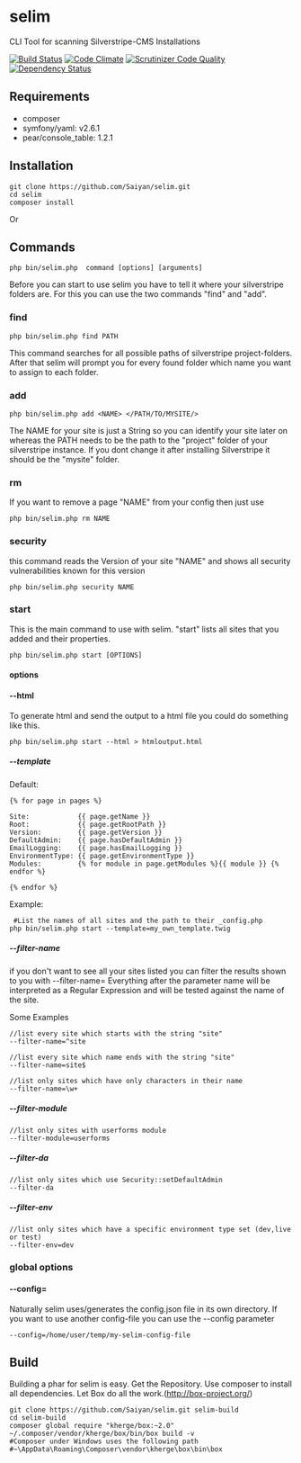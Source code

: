 selim
=====
CLI Tool for scanning Silverstripe-CMS Installations

[![Build Status](https://travis-ci.org/Saiyan/selim.svg?branch=master)](https://travis-ci.org/Saiyan/selim)
[![Code Climate](https://codeclimate.com/github/Saiyan/selim/badges/gpa.svg)](https://codeclimate.com/github/Saiyan/selim)
[![Scrutinizer Code Quality](https://scrutinizer-ci.com/g/Saiyan/selim/badges/quality-score.png?b=master)](https://scrutinizer-ci.com/g/Saiyan/selim/?branch=master)
[![Dependency Status](https://www.versioneye.com/user/projects/5578224b336630001e000014/badge.svg?style=flat)](https://www.versioneye.com/user/projects/5578224b336630001e000014)

## Requirements

- composer
- symfony/yaml: v2.6.1
- pear/console_table: 1.2.1


## Installation

```
git clone https://github.com/Saiyan/selim.git
cd selim
composer install
```

Or 

## Commands

```
php bin/selim.php  command [options] [arguments]
```

Before you can start to use selim you have to tell it where your silverstripe folders are.
For this you can use the two commands "find" and "add". 

### find
```
php bin/selim.php find PATH
```
This command searches for all possible paths of silverstripe project-folders.
After that selim will prompt you for every found folder which name you want to assign to each folder.

### add
```
php bin/selim.php add <NAME> </PATH/TO/MYSITE/>
```

The NAME for your site is just a String so you can identify your site later on whereas the PATH needs to be the path to the "project" folder of your silverstripe instance.
If you dont change it after installing Silverstripe it should be the "mysite" folder.

### rm
If you want to remove a page "NAME" from your config then just use

```
php bin/selim.php rm NAME
```

### security
this command reads the Version of your site "NAME" and shows all security vulnerabilities known for this version   

```
php bin/selim.php security NAME
``` 

### start

This is the main command to use with selim. "start" lists all sites that you added and their properties.

```
php bin/selim.php start [OPTIONS]
```

#### options
#### --html
To generate html and send the output to a html file you could do something like this.
```
php bin/selim.php start --html > htmloutput.html
```

##### --template

Default:
```
{% for page in pages %}

Site:            {{ page.getName }}
Root:            {{ page.getRootPath }}
Version:         {{ page.getVersion }}
DefaultAdmin:    {{ page.hasDefaultAdmin }}
EmailLogging:    {{ page.hasEmailLogging }}
EnvironmentType: {{ page.getEnvironmentType }}
Modules:         {% for module in page.getModules %}{{ module }} {% endfor %}

{% endfor %}
```


Example:
```
 #List the names of all sites and the path to their _config.php
php bin/selim.php start --template=my_own_template.twig
```

##### --filter-name

if you don't want to see all your sites listed you can filter the results shown to you with --filter-name=
Everything after the parameter name will be interpreted as a Regular Expression and will be tested against the name of the site.
 
Some Examples
```
//list every site which starts with the string "site"
--filter-name=^site

//list every site which name ends with the string "site"
--filter-name=site$

//list only sites which have only characters in their name  
--filter-name=\w+
```

##### --filter-module
```
//list only sites with userforms module  
--filter-module=userforms
```

##### --filter-da
```
//list only sites which use Security::setDefaultAdmin   
--filter-da
```

##### --filter-env
```
//list only sites which have a specific environment type set (dev,live or test)   
--filter-env=dev
```

### global options
#### --config=

Naturally selim uses/generates the config.json file in its own directory. If you want to use another config-file you can use the --config parameter 

```
--config=/home/user/temp/my-selim-config-file
```

## Build
Building a phar for selim is easy.
Get the Repository.
Use composer to install all dependencies.
Let Box do all the work.(http://box-project.org/)
```
git clone https://github.com/Saiyan/selim.git selim-build
cd selim-build
composer global require "kherge/box:~2.0"
~/.composer/vendor/kherge/box/bin/box build -v
#Composer under Windows uses the following path 
#~\AppData\Roaming\Composer\vendor\kherge\box\bin\box
```
